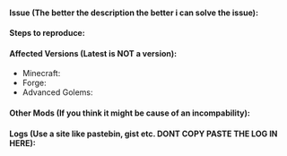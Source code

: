 #### Issue (The better the description the better i can solve the issue):



#### Steps to reproduce:



#### Affected Versions (Latest is NOT a version):

- Minecraft:
- Forge:
- Advanced Golems:

#### Other Mods (If you think it might be cause of an incompability):



#### Logs (Use a site like pastebin, gist etc. DONT COPY PASTE THE LOG IN HERE): 
